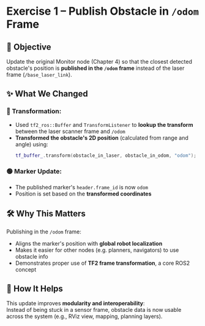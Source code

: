 # Exercise 1 – Publish Obstacle in `/odom` Frame

## 🧠 Objective
Update the original Monitor node (Chapter 4) so that the closest detected obstacle's position is **published in the `/odom` frame** instead of the laser frame (`/base_laser_link`).

## ✨ What We Changed

### 🔁 Transformation:
- Used `tf2_ros::Buffer` and `TransformListener` to **lookup the transform** between the laser scanner frame and `/odom`
- **Transformed the obstacle's 2D position** (calculated from range and angle) using:
  ```cpp
  tf_buffer_.transform(obstacle_in_laser, obstacle_in_odom, "odom");
  ```

### 🟢 Marker Update:
- The published marker's `header.frame_id` is now `odom`
- Position is set based on the **transformed coordinates**

## 🛠️ Why This Matters

Publishing in the `/odom` frame:
- Aligns the marker's position with **global robot localization**
- Makes it easier for other nodes (e.g. planners, navigators) to use obstacle info
- Demonstrates proper use of **TF2 frame transformation**, a core ROS2 concept

## 🚀 How It Helps

This update improves **modularity and interoperability**:  
Instead of being stuck in a sensor frame, obstacle data is now usable across the system (e.g., RViz view, mapping, planning layers).

